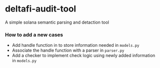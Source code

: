 # deltafi-audit-tool

A simple solana semantic parsing and detaction tool 

### How to add a new cases

+ Add handle function in to store information needed in `models.py`
+ Associate the handle function with a parser in `parser.py`
+ Add a checker to implement check logic using newly added information in `models.py` 


